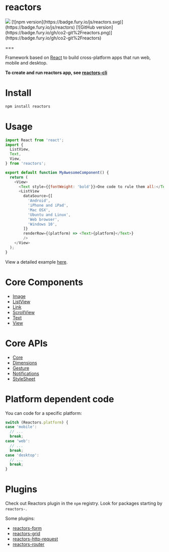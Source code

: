 reactors
===

<img src="https://circleci.com/gh/co2-git/reactors.svg?style=shield&circle-token=4165dcefbcf62c4553fe9ce863fcd5ac93fa9a95" />
[![npm version](https://badge.fury.io/js/reactors.svg)](https://badge.fury.io/js/reactors)
[![GitHub version](https://badge.fury.io/gh/co2-git%2Freactors.png)](https://badge.fury.io/gh/co2-git%2Freactors)

===

Framework based on [React](https://facebook.github.io/react/) to build cross-platform apps that run web, mobile and desktop.

**To create and run reactors app, see [reactors-cli](https://github.com/co2-got/reactors-cli)**

# Install

```bash
npm install reactors
```

# Usage

```javascript
import React from 'react';
import {
  ListView,
  Text,
  View,
} from 'reactors';

export default function MyAwesomeComponent() {
  return (
    <View>
      <Text style={{fontWeight: 'bold'}}>One code to rule them all:</Text>
      <ListView
        dataSource={[
          'Android',
          'iPhone and iPad',
          'Mac OSX',
          'Ubuntu and Linux',
          'Web browser',
          'Windows 10',
        ]}
        renderRow={(platform) => <Text>{platform}</Text>}
        />
    </View>
  );
}
```

View a detailed example [here](templates/app/App.js).

# Core Components

- [Image](doc/Components/Image.md)
- [ListView](doc/Components/ListView.md)
- [Link](doc/Components/Link.md)
- [ScrollView](doc/Components/ScrollView.md)
- [Text](doc/Components/Text.md)
- [View](doc/Components/View.md)

# Core APIs

- [Core](doc/API/Core.md)
- [Dimensions](doc/API/Dimensions.md)
- [Gesture](doc/API/Gesture.md)
- [Notifications](doc/Components/Notifications.md)
- [StyleSheet](doc/API/StyleSheet.md)

# Platform dependent code

You can code for a specific platform:

```javascript
switch (Reactors.platform) {
case 'mobile':
  // ...
  break;
case 'web':
  // ...
  break;
case 'desktop':
  // ...
  break;
}
```

# Plugins

Check out Reactors plugin in the `npm` registry. Look for packages starting by `reactors-`.

Some plugins:

- [reactors-form](https://www.npmjs.com/package/reactors-form)
- [reactors-grid](https://www.npmjs.com/package/reactors-grid)
- [reactors-http-request](https://www.npmjs.com/package/reactors-http-request)
- [reactors-router](https://www.npmjs.com/package/reactors-router)
